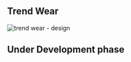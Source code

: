 ## **Trend Wear**

![trend wear - design](https://github.com/user-attachments/assets/89d11281-122f-41e7-90a1-5de8f35dc1b3)

## Under Development phase
